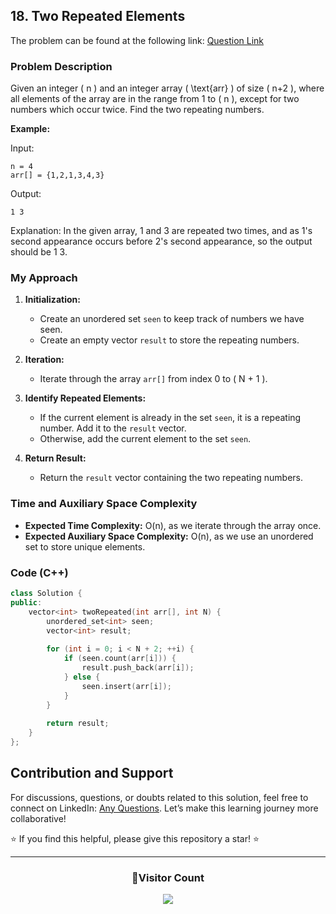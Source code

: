  ## 18. Two Repeated Elements

The problem can be found at the following link: [Question Link](https://www.geeksforgeeks.org/problems/two-repeated-elements-1587115621/1)

### Problem Description

Given an integer \( n \) and an integer array \( \text{arr} \) of size \( n+2 \), where all elements of the array are in the range from 1 to \( n \), except for two numbers which occur twice. Find the two repeating numbers.

**Example:**

Input:
```
n = 4
arr[] = {1,2,1,3,4,3}
```
Output:
```
1 3
```
Explanation: 
In the given array, 1 and 3 are repeated two times, and as 1's second appearance occurs before 2's second appearance, so the output should be 1 3.

### My Approach

1. **Initialization:**
   - Create an unordered set `seen` to keep track of numbers we have seen.
   - Create an empty vector `result` to store the repeating numbers.

2. **Iteration:**
   - Iterate through the array `arr[]` from index 0 to \( N + 1 \).
   
3. **Identify Repeated Elements:**
   - If the current element is already in the set `seen`, it is a repeating number. Add it to the `result` vector.
   - Otherwise, add the current element to the set `seen`.

4. **Return Result:**
   - Return the `result` vector containing the two repeating numbers.

### Time and Auxiliary Space Complexity

- **Expected Time Complexity:** O(n), as we iterate through the array once.
- **Expected Auxiliary Space Complexity:** O(n), as we use an unordered set to store unique elements.

### Code (C++)

```cpp
class Solution {
public:
    vector<int> twoRepeated(int arr[], int N) {
        unordered_set<int> seen;
        vector<int> result;
        
        for (int i = 0; i < N + 2; ++i) {
            if (seen.count(arr[i])) {
                result.push_back(arr[i]);
            } else {
                seen.insert(arr[i]);
            }
        }
        
        return result;
    }
};
```

## Contribution and Support

For discussions, questions, or doubts related to this solution, feel free to connect on LinkedIn: [Any Questions](https://www.linkedin.com/in/het-patel-8b110525a/). Let’s make this learning journey more collaborative!

⭐ If you find this helpful, please give this repository a star! ⭐

---

<div align="center">
  <h3><b>📍Visitor Count</b></h3>
</div>

<p align="center">
  <img src="https://profile-counter.glitch.me/Hunterdii/count.svg" />
</p>
